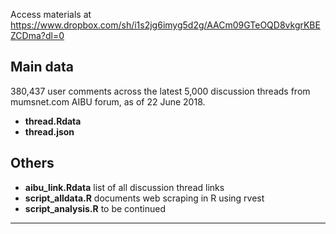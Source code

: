 Access materials at https://www.dropbox.com/sh/i1s2jg6imyg5d2g/AACm09GTeOQD8vkgrKBEZCDma?dl=0

## Main data 
380,437 user comments across the latest 5,000 discussion threads from mumsnet.com AIBU forum, as of 22 June 2018.
- **thread.Rdata** 
- **thread.json**
## Others
- **aibu_link.Rdata** list of all discussion thread links
- **script_alldata.R** documents web scraping in R using rvest
- **script_analysis.R** to be continued
---------

